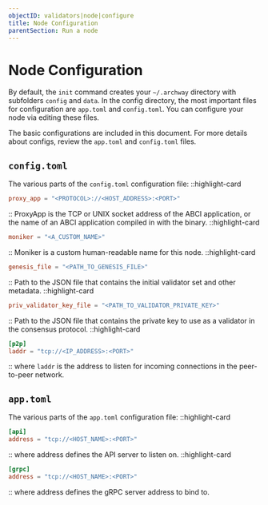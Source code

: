 ```yaml
---
objectID: validators|node|configure
title: Node Configuration
parentSection: Run a node
---
```


# Node Configuration

By default, the `init` command creates your `~/.archway` directory with subfolders `config` and `data`. In the config directory, the most important files for configuration are `app.toml` and `config.toml`. You can configure your node via editing these files.

The basic configurations are included in this document. For more details about configs, review the `app.toml` and `config.toml` files.

## `config.toml`

The various parts of the `config.toml` configuration file:
::highlight-card

```toml
proxy_app = "<PROTOCOL>://<HOST_ADDRESS>:<PORT>"
```

::
ProxyApp is the TCP or UNIX socket address of the ABCI application, or the name of an ABCI application compiled in with the binary.
::highlight-card

```toml
moniker = "<A_CUSTOM_NAME>"
```

::
Moniker is a custom human-readable name for this node.
::highlight-card

```toml
genesis_file = "<PATH_TO_GENESIS_FILE>"
```

::
Path to the JSON file that contains the initial validator set and other metadata.
::highlight-card

```toml
priv_validator_key_file = "<PATH_TO_VALIDATOR_PRIVATE_KEY>"
```

::
Path to the JSON file that contains the private key to use as a validator in the consensus protocol.
::highlight-card

```toml
[p2p]
laddr = "tcp://<IP_ADDRESS>:<PORT>"
```

::
where `laddr` is the address to listen for incoming connections in the peer-to-peer network.

## `app.toml`

The various parts of the `app.toml` configuration file:
::highlight-card

```toml
[api]
address = "tcp://<HOST_NAME>:<PORT>"
```

::
where address defines the API server to listen on.
::highlight-card

```toml
[grpc]
address = "tcp://<HOST_NAME>:<PORT>"
```

::
where address defines the gRPC server address to bind to.
